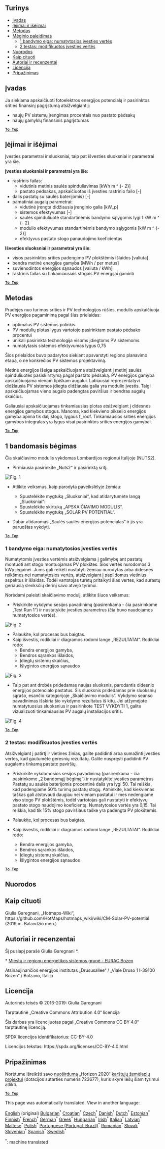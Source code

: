 <h2> Turinys </h2><ul><li> <a href="#introduction">Įvadas</a> </li><li> <a href="#inputs-and-outputs">Įėjimai ir išėjimai</a> </li><li> <a href="#method">Metodas</a> </li><li> <a href="#sample-run">Mėginio paleidimas</a> <ul><li> <a href="#test-run-1-default-input-values">1 bandymo eiga: numatytosios įvesties vertės</a> </li><li> <a href="#test-run-2-modified-input-values">2 testas: modifikuotos įvesties vertės</a> </li></ul></li><li> <a href="#references">Nuorodos</a> </li><li> <a href="#how-to-cite">Kaip cituoti</a> </li><li> <a href="#authors-and-reviewers">Autoriai ir recenzentai</a> </li><li> <a href="#license">Licencija</a> </li><li> <a href="#acknowledgement">Pripažinimas</a> </li></ul><h2> Įvadas </h2><p> Ja siekiama apskaičiuoti fotoelektros energijos potencialą ir pasirinktos srities finansinį pagrįstumą atsižvelgiant į: </p><ul><li> naujų PV sistemų įrengimas procentais nuo pastato pėdsakų </li><li> naujų gamyklų finansinis pagrįstumas </li></ul><p><ins> <code><strong><a href="#table-of-contents">To Top</a></strong></code> </ins> </p><h2> Įėjimai ir išėjimai </h2><p> Įvesties parametrai ir sluoksniai, taip pat išvesties sluoksniai ir parametrai yra šie. </p><p> <strong>Įvesties sluoksniai ir parametrai yra šie:</strong> </p><ul><li> rastrinis failas: <ul><li> vidutinis metinis saulės spinduliavimas [kWh m ^ {- 2}] </li><li> pastato pėdsakas, apskaičiuotas iš įvesties rastrinio failo [-] </li></ul></li><li> dalis pastatų su saulės baterijomis} [-] </li><li> pamatiniai augalų parametrai: <ul><li> vidutinė įrengta didžiausia įrenginio galia [kW_p] </li><li> sistemos efektyvumas [-] </li><li> saulės spinduliuotė standartinėmis bandymo sąlygomis lygi 1 kW m ^ {- 2} </li><li> modulio efektyvumas standartinėmis bandymo sąlygomis [kW m ^ {- 2}] </li><li> efektyvus pastato stogo panaudojimo koeficientas </li></ul></li></ul><p> <strong>Išvesties sluoksniai ir parametrai yra šie:</strong> </p><ul><li> visos pasirinktos srities padengimo PV plokštėmis išlaidos [valiuta] </li><li> bendra metinė energijos gamyba [MWh / per metus] </li><li> suvienodintos energijos sąnaudos [valiuta / kWh] </li><li> rastrinis failas su tinkamiausiais stogais PV energijai gaminti </li></ul><p><ins> <code><strong><a href="#table-of-contents">To Top</a></strong></code> </ins> </p><h2> Metodas </h2><p> Pradėjęs nuo turimos srities ir PV technologijos rūšies, modulis apskaičiuoja PV energijos pagaminimą pagal šias prielaidas: </p><ul><li> optimalus PV sistemos polinkis </li><li> PV modulių plotas lygus vartotojo pasirinktam pastato pėdsako procentui </li><li> unikali pasirinkta technologija visoms įdiegtoms PV sistemoms </li><li> numatytasis sistemos efektyvumas lygus 0,75 </li></ul><p> Šios prielaidos buvo padarytos siekiant apsvarstyti regiono planavimo etapą, o ne konkrečios PV sistemos projektavimą. </p><p> Metinė energijos išeiga apskaičiuojama atsižvelgiant į metinį saulės spinduliuotės pasiskirstymą pagal pastato pėdsaką. PV energijos gamyba apskaičiuojama vienam tipiškam augalui. Labiausiai reprezentatyvi didžiausia PV sistemos įdiegta didžiausia galia yra modulio įvestis. Taigi apskaičiuojamas vieno augalo padengtas paviršius ir bendras augalų skaičius. </p><p> Galiausiai apskaičiuojamas tinkamiausias plotas atsižvelgiant į didesnės energijos gamybos stogus. Manoma, kad kiekvieno pikselio energijos gamyba apima tik dalį stogo, lygaus f_roof. Tinkamiausios srities energijos gamybos integralas yra lygus visai pasirinktos srities energijos gamybai. </p><p><ins> <code><strong><a href="#table-of-contents">To Top</a></strong></code> </ins> </p><h2> 1 bandomasis bėgimas </h2><p> Čia skaičiavimo modulis vykdomas Lombardijos regionui Italijoje (NUTS2). </p><ul><li> Pirmiausia pasirinkite „Nuts2“ ir pasirinktą sritį. </li></ul><p><img alt="Fig. 1" src="https://github.com/HotMaps/hotmaps_wiki/blob/master/Images/cm_solar_PV/default_values_01.png" title="Pasirinkite regioną"/></p><ul><li><p> Atlikite veiksmus, kaip parodyta paveikslėlyje žemiau: </p><ul><li> Spustelėkite mygtuką „Sluoksniai“, kad atidarytumėte langą „Sluoksniai“: </li><li> Spustelėkite skirtuką „APSKAIČIAVIMO MODULIS“. </li><li> Spustelėkite mygtuką „SOLAR PV POTENTIAL“. </li></ul></li><li><p> Dabar atidaromas „Saulės saulės energijos potencialas“ ir jis yra paruoštas vykdyti. </p></li></ul><p><ins> <code><strong><a href="#table-of-contents">To Top</a></strong></code> </ins> </p><h3> 1 bandymo eiga: numatytosios įvesties vertės </h3><p> Numatytomis įvesties vertėmis atsižvelgiama į galimybę ant pastatų montuoti ant stogo montuojamas PV plokštes. Šios vertės nurodomos 3 kWp jėgainei. Jums gali reikėti nustatyti žemiau nurodytas arba didesnes reikšmes nei numatytosios vertės, atsižvelgiant į papildomus vietinius aspektus ir išlaidas. Todėl vartotojas turėtų pritaikyti šias vertes, kad surastų geriausią slenksčių derinį savo atvejo tyrimui. </p><p> Norėdami paleisti skaičiavimo modulį, atlikite šiuos veiksmus: </p><ul><li> Priskirkite vykdymo sesijos pavadinimą (pasirenkama - čia pasirinkome „Test Run 1“) ir nustatykite įvesties parametrus (čia buvo naudojamos numatytosios vertės). </li></ul><p><img alt="Fig. 2" src="https://github.com/HotMaps/hotmaps_wiki/blob/master/Images/cm_solar_PV/default_values_02.png" title="1 bandymo eiga su numatytosiomis vertėmis"/></p><ul><li> Palaukite, kol procesas bus baigtas. </li><li> Kaip išvestis, rodikliai ir diagramos rodomi lange „REZULTATAI“. Rodikliai rodo: <ul><li> Bendra energijos gamyba, </li><li> Bendros sąrankos išlaidos, </li><li> Įdiegtų sistemų skaičius, </li><li> Išlygintos energijos sąnaudos </li></ul></li></ul><p><img alt="Fig. 3" src="https://github.com/HotMaps/hotmaps_wiki/blob/master/Images/cm_solar_PV/default_values_03.png" title="1 bandomasis rodiklis skirtukas"/></p><ul><li> Taip pat ant drobės pridedamas naujas sluoksnis, parodantis didesnio energijos potencialo pastatus. Šis sluoksnis pridedamas prie sluoksnių sąrašo, esančio kategorijoje „Skaičiavimo modulis“. Vykdymo seanso pavadinimas išskiria šio vykdymo rezultatus iš kitų. Jei atžymėjote numatytuosius sluoksnius ir pasirinkote TEST VYKDYTI 1, galite vizualizuoti tinkamiausias PV augalų instaliacijos sritis. </li></ul><p><img alt="Fig. 4" src="https://github.com/HotMaps/hotmaps_wiki/blob/master/Images/cm_solar_PV/default_values_03.png" title="1 bandomasis skaičiavimo modulis Sluoksniai"/></p><p><ins> <code><strong><a href="#table-of-contents">To Top</a></strong></code> </ins> </p><h3> 2 testas: modifikuotos įvesties vertės </h3><p> Atsižvelgiant į patirtį ir vietines žinias, galite padidinti arba sumažinti įvesties vertes, kad gautumėte geresnių rezultatų. Galite nuspręsti padidinti PV augalams tinkamą pastato paviršių. </p><ul><li><p> Priskirkite vykdomosios sesijos pavadinimą (pasirenkama - čia pasirinkome „2 bandomąjį bėgimą“) ir nustatykite įvesties parametrus Pastatų su saulės baterijomis procentinė dalis yra lygi 50. Tai reiškia, kad padengiame 50% turimų pastatų stogų. Atminkite, kad kiekvienas taškas gali atstovauti daugiau nei vienam pastatui ir mes nedengiame viso stogo PV plokštėmis, todėl vartotojas gali nustatyti ir efektyvų pastato stogo naudojimo koeficientą. Numatytosios vertės yra 0,15. Tai reiškia, kad tik 15% stogo paviršiaus taške yra padengta PV plokštėmis. </p></li><li><p> Palaukite, kol procesas bus baigtas. </p></li><li><p> Kaip išvestis, rodikliai ir diagramos rodomi lange „REZULTATAI“. Rodikliai rodo: </p><ul><li> Bendra energijos gamyba, </li><li> Bendros sąrankos išlaidos, </li><li> Įdiegtų sistemų skaičius, </li><li> Išlygintos energijos sąnaudos </li></ul></li></ul><p><ins> <code><strong><a href="#table-of-contents">To Top</a></strong></code> </ins> </p><h2> Nuorodos </h2><h2> Kaip cituoti </h2><p> Giulia Garegnani, „Hotmaps-Wiki“, https://github.com/HotMaps/hotmaps_wiki/wiki/CM-Solar-PV-potential (2019 m. Balandžio mėn.) </p><h2> Autoriai ir recenzentai </h2><p> Šį puslapį parašė Giulia Garegnani *. </p><p> * <a href="http://www.eurac.edu/en/research/technologies/renewableenergy/researchfields/Pages/Energy-strategies-and-planning.aspx">Miestų ir regionų energetikos sistemos grupė - EURAC Bozen</a> </p><p> Atsinaujinančios energijos institutas „Drususallee“ / „Viale Druso 1 I-39100 Bozen“ / Bolzano, Italija </p><h2> Licencija </h2><p> Autorinės teisės © 2016-2019: Giulia Garegnani </p><p> Tarptautinė „Creative Commons Attribution 4.0“ licencija </p><p> Šis darbas yra licencijuotas pagal „Creative Commons CC BY 4.0“ tarptautinę licenciją. </p><p> SPDX licencijos identifikatorius: CC-BY-4.0 </p><p> Licencijos tekstas: https://spdx.org/licenses/CC-BY-4.0.html </p><h2> Pripažinimas </h2><p> Norėtume išreikšti savo <a href="https://www.hotmaps-project.eu">nuoširdumą</a> „Horizon 2020“ <a href="https://www.hotmaps-project.eu">karštųjų žemėlapių projektui</a> (dotacijos sutarties numeris 723677), kuris skyrė lėšų šiam tyrimui atlikti. </p><p><ins> <code><strong><a href="#table-of-contents">To Top</a></strong></code> </ins> </p>

This page was automatically translated. View in another language:

[English](en-CM-Solar-thermal-and-PV-potential) (original) [Bulgarian](bg-CM-Solar-thermal-and-PV-potential)<sup>\*</sup> [Croatian](hr-CM-Solar-thermal-and-PV-potential)<sup>\*</sup> [Czech](cs-CM-Solar-thermal-and-PV-potential)<sup>\*</sup> [Danish](da-CM-Solar-thermal-and-PV-potential)<sup>\*</sup> [Dutch](nl-CM-Solar-thermal-and-PV-potential)<sup>\*</sup> [Estonian](et-CM-Solar-thermal-and-PV-potential)<sup>\*</sup> [Finnish](fi-CM-Solar-thermal-and-PV-potential)<sup>\*</sup> [French](fr-CM-Solar-thermal-and-PV-potential)<sup>\*</sup> [German](de-CM-Solar-thermal-and-PV-potential)<sup>\*</sup> [Greek](el-CM-Solar-thermal-and-PV-potential)<sup>\*</sup> [Hungarian](hu-CM-Solar-thermal-and-PV-potential)<sup>\*</sup> [Irish](ga-CM-Solar-thermal-and-PV-potential)<sup>\*</sup> [Italian](it-CM-Solar-thermal-and-PV-potential)<sup>\*</sup> [Latvian](lv-CM-Solar-thermal-and-PV-potential)<sup>\*</sup>  [Maltese](mt-CM-Solar-thermal-and-PV-potential)<sup>\*</sup> [Polish](pl-CM-Solar-thermal-and-PV-potential)<sup>\*</sup> [Portuguese (Portugal, Brazil)](pt-CM-Solar-thermal-and-PV-potential)<sup>\*</sup> [Romanian](ro-CM-Solar-thermal-and-PV-potential)<sup>\*</sup> [Slovak](sk-CM-Solar-thermal-and-PV-potential)<sup>\*</sup> [Slovenian](sl-CM-Solar-thermal-and-PV-potential)<sup>\*</sup> [Spanish](es-CM-Solar-thermal-and-PV-potential)<sup>\*</sup> [Swedish](sv-CM-Solar-thermal-and-PV-potential)<sup>\*</sup> 

<sup>\*</sup>: machine translated
